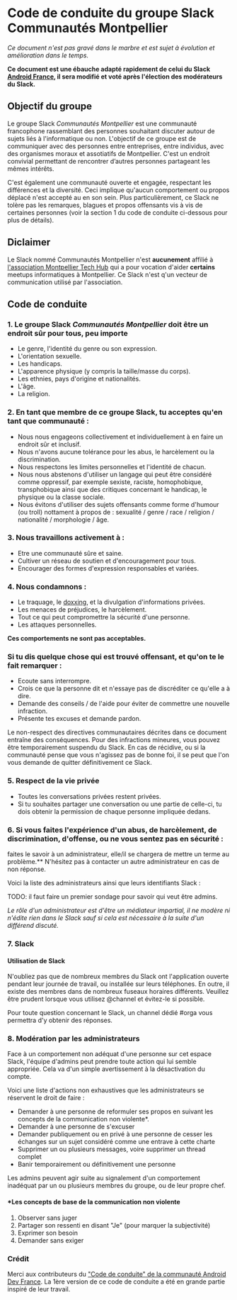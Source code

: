 # Code de conduite du groupe Slack Communautés Montpellier

*Ce document n'est pas gravé dans le marbre et est sujet à évolution et amélioration dans le temps.*

**Ce document est une ébauche adapté rapidement de celui du Slack [Android France](https://github.com/Android-Dev-FR/Code_de_conduite_Slack_Android_Dev_FR), il sera modifié et voté après l'élection des modérateurs du Slack.**

## Objectif du groupe 

Le groupe Slack *Communautés Montpellier* est une communauté francophone rassemblant des personnes souhaitant discuter autour de sujets liés à l'informatique ou non. L'objectif de ce groupe est de communiquer avec des personnes entre entreprises, entre individus, avec des organismes moraux et assotiatifs de Montpellier. C'est un endroit convivial permettant de rencontrer d’autres personnes partageant les mêmes intérêts.

C'est également une communauté ouverte et engagée, respectant les différences et la diversité. Ceci implique qu'aucun comportement ou propos déplacé n'est accepté au en son sein. Plus particulièrement, ce Slack ne tolère pas les remarques, blagues et propos offensants vis à vis de certaines personnes (voir la section 1 du code de conduite ci-dessous pour plus de détails).

## Diclaimer

Le Slack nommé Communautés Montpellier n'est **aucunement** affilié à [l'association Montpellier Tech Hub](https://montpellier-techhub.org/) qui a pour vocation d'aider **certains** meetups informatiques à Montpellier. Ce Slack n'est q'un vecteur de communication utilisé par l'association. 

## Code de conduite

### 1. Le groupe Slack *Communautés Montpellier* doit être un endroit sûr pour tous, peu importe

* Le genre, l'identité du genre ou son expression.
* L'orientation sexuelle.
* Les handicaps.
* L'apparence physique (y compris la taille/masse du corps).
* Les ethnies, pays d'origine et nationalités.
* L'âge.
* La religion.

### 2. En tant que membre de ce groupe Slack, tu acceptes qu'en tant que communauté :

* Nous nous engageons collectivement et individuellement à en faire un endroit sûr et inclusif. 
* Nous n'avons aucune tolérance pour les abus, le harcèlement ou la discrimination.
* Nous respectons les limites personnelles et l'identité de chacun.
* Nous nous abstenons d'utiliser un langage qui peut être considéré comme oppressif, par exemple sexiste, raciste, homophobique, transphobique ainsi que des critiques concernant le handicap, le physique ou la classe sociale.
* Nous évitons d'utiliser des sujets offensants comme forme d'humour (ou troll) nottament à propos de : sexualité / genre / race / religion / nationalité / morphologie / âge.

### 3. Nous travaillons activement à :

* Etre une communauté sûre et saine.
* Cultiver un réseau de soutien et d'encouragement pour tous.
* Encourager des formes d'expression responsables et variées.

### 4. Nous condamnons :

* Le traquage, le [doxxing](https://fr.wikipedia.org/wiki/Doxing), et la divulgation d'informations privées.
* Les menaces de préjudices, le harcèlement.
* Tout ce qui peut compromettre la sécurité d'une personne.
* Les attaques personnelles.

**Ces comportements ne sont pas acceptables.**

### Si tu dis quelque chose qui est trouvé offensant, et qu'on te le fait remarquer :

* Ecoute sans interrompre.
* Crois ce que la personne dit et n'essaye pas de discréditer ce qu'elle a à dire.
* Demande des conseils / de l'aide pour éviter de commettre une nouvelle infraction.
* Présente tes excuses et demande pardon.

Le non-respect des directives communautaires décrites dans ce document entraîne des conséquences. Pour des infractions mineures, vous pouvez être temporairement suspendu du Slack. En cas de récidive, ou si la communauté pense que vous n'agissez pas de bonne foi, il se peut que l'on vous demande de quitter définitivement ce Slack.

### 5. Respect de la vie privée

* Toutes les conversations privées restent privées.
* Si tu souhaites partager une conversation ou une partie de celle-ci, tu dois obtenir la permission de chaque personne impliquée dedans.

### 6. Si vous faites l'expérience d'un abus, de harcèlement, de discrimination, d'offense, ou ne vous sentez pas en sécurité :
faites le savoir à un administrateur, elle/il se chargera de mettre un terme au problème.**
N'hésitez pas à contacter un autre administrateur en cas de non réponse.

Voici la liste des administrateurs ainsi que leurs identifiants Slack :

TODO: il faut faire un premier sondage pour savoir qui veut être admins. 

*Le rôle d'un administrateur est d'être un médiateur impartial, il ne modère ni n'édite rien dans le Slack sauf si cela est nécessaire à la suite d'un différend discuté.*

### 7. Slack

#### Utilisation de Slack

N'oubliez pas que de nombreux membres du Slack ont l'application ouverte pendant leur journée de travail, ou installée sur leurs téléphones. En outre, il existe des membres dans de nombreux fuseaux horaires différents. Veuillez être prudent lorsque vous utilisez @channel et évitez-le si possible.

Pour toute question concernant le Slack, un channel dédié #orga vous permettra d'y obtenir des réponses.

### 8. Modération par les administrateurs

Face à un comportement non adéquat d'une personne sur cet espace Slack, l'équipe d'admins peut prendre toute action qui lui semble appropriée.
Cela va d'un simple avertissement à la désactivation du compte.

Voici une liste d'actions non exhaustives que les administrateurs se réservent le droit de faire : 
* Demander à une personne de reformuler ses propos en suivant les concepts de la communication non violente*.
* Demander à une personne de s'excuser
* Demander publiquement ou en privé à une personne de cesser les échanges sur un sujet considéré comme une entrave à cette charte
* Supprimer un ou plusieurs messages, voire supprimer un thread complet
* Banir temporairement ou définitivement une personne

Les admins peuvent agir suite au signalement d'un comportement inadéquat par un ou plusieurs membres du groupe, ou de leur propre chef.

#### \*Les concepts de base de la communication non violente

1. Observer sans juger
2. Partager son ressenti en disant "Je" (pour marquer la subjectivité)
3. Exprimer son besoin
4. Demander sans exiger


### Crédit

Merci aux contributeurs du ["Code de conduite" de la communauté Android Dev France](https://github.com/Android-Dev-FR/Code_de_conduite_Slack_Android_Dev_FR).
La 1ère version de ce code de conduite a été en grande partie inspiré de leur travail.

